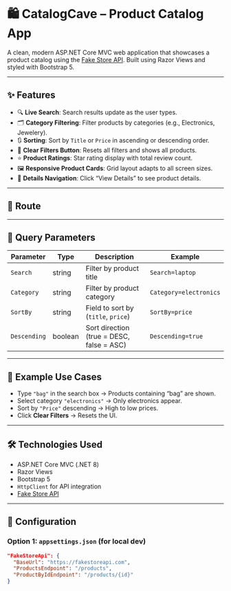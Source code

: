 # 🛍️ CatalogCave – Product Catalog App

A clean, modern ASP.NET Core MVC web application that showcases a product catalog using the [Fake Store API](https://fakestoreapi.com). Built using Razor Views and styled with Bootstrap 5.

---

## ✨ Features

- 🔍 **Live Search**: Search results update as the user types.
- 🗂 **Category Filtering**: Filter products by categories (e.g., Electronics, Jewelery).
- 🔃 **Sorting**: Sort by `Title` or `Price` in ascending or descending order.
- 🧹 **Clear Filters Button**: Resets all filters and shows all products.
- ⭐ **Product Ratings**: Star rating display with total review count.
- 🖼 **Responsive Product Cards**: Grid layout adapts to all screen sizes.
- 🔗 **Details Navigation**: Click “View Details” to see product details.

---

## 🔗 Route

---

## 🧾 Query Parameters

| Parameter   | Type    | Description                             | Example                     |
|-------------|---------|-----------------------------------------|-----------------------------|
| `Search`    | string  | Filter by product title                 | `Search=laptop`             |
| `Category`  | string  | Filter by product category              | `Category=electronics`      |
| `SortBy`    | string  | Field to sort by (`title`, `price`)    | `SortBy=price`              |
| `Descending`| boolean | Sort direction (true = DESC, false = ASC) | `Descending=true`         |

---

## 🧪 Example Use Cases

- Type `"bag"` in the search box → Products containing “bag” are shown.
- Select category `"electronics"` → Only electronics appear.
- Sort by `"Price"` descending → High to low prices.
- Click **Clear Filters** → Resets the UI.

---

## 🛠️ Technologies Used

- ASP.NET Core MVC (.NET 8)
- Razor Views
- Bootstrap 5
- `HttpClient` for API integration
- [Fake Store API](https://fakestoreapi.com)

---

## 🔐 Configuration

### Option 1: `appsettings.json` (for local dev)

```json
"FakeStoreApi": {
  "BaseUrl": "https://fakestoreapi.com",
  "ProductsEndpoint": "/products",
  "ProductByIdEndpoint": "/products/{id}"
}
